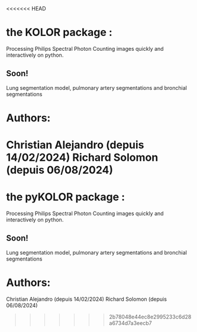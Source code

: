 <<<<<<< HEAD
# the KOLOR package : 
Processing Philips Spectral Photon Counting images quickly and interactively on python.

## Soon!
Lung segmentation model, pulmonary artery segmentations and bronchial segmentations

# Authors:
Christian Alejandro (depuis 14/02/2024)
Richard Solomon (depuis 06/08/2024)
=======
# the pyKOLOR package : 
Processing Philips Spectral Photon Counting images quickly and interactively on python.

## Soon!
Lung segmentation model, pulmonary artery segmentations and bronchial segmentations

# Authors:
Christian Alejandro (depuis 14/02/2024)
Richard Solomon (depuis 06/08/2024)
>>>>>>> 2b78048e44ec8e2995233c6d28a6734d7a3eecb7
